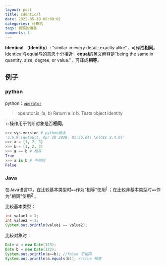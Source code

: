 ```yaml
---
layout: post
title: Identical
date: 2022-05-19 00:00:02
categories: 计算机
tags: 鸦鸦的维基
comments: 1
---
```


**Identical** （**Identity**）: "similar in every detail; exactly alike"，可译成**相同**。Identical与equal与的意思十分相近，**equal**的英文解释是"being the same in quantity, size, degree, or value."，可译成**相等**。

## 例子

### python

python：[`operator`](https://docs.python.org/3/library/operator.html#module-operator) 

> operator.is_(a, b)
> Return a is b. Tests object identity

`is`操作用于判断对象是否**相同**。

```python
>>> sys.version # python版本
'3.6.9 (default, Apr 18 2020, 01:56:04) \n[GCC 8.4.0]'
>>> a = [1, 2, 3]
>>> b = [1, 2, 3]
>>> a == b # 相等
True
>>> a is b # 不相同
False
```

### Java

在Java语言中，在比较基本类型时`==`作为"相等"使用<sup>[1][1]</sup> ；在比较非基本类型时`==`作为"相同"使用<sup>[2][2]</sup> 。

比较基本类型：

```java
int value1 = 1;
int value2 = 1;
System.out.println(value1 == value2);
```

比较对象时：

```java
Date a = new Date(123);
Date b = new Date(123);
System.out.println(a==b); //false 不相同
System.out.println(a.equals(b)); //true 相等
```

[1]: https://docs.oracle.com/javase/tutorial/java/nutsandbolts/op2.html "Equality, Relational, and Conditional Operators "
[2]: https://docs.oracle.com/javase/8/docs/api/java/util/Date.html#equals-java.lang.Object- "java.util.Date "
